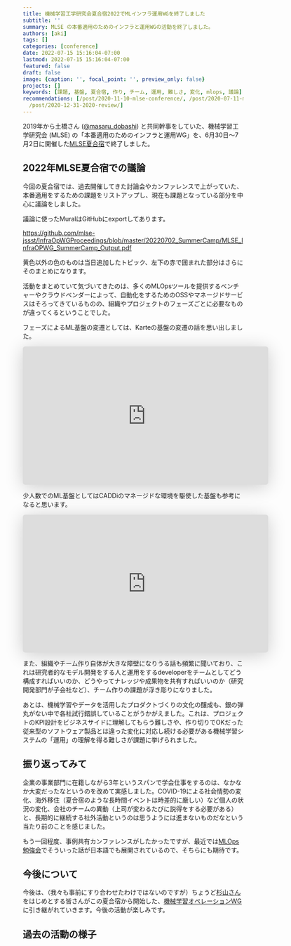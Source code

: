 ```yaml
---
title: 機械学習工学研究会夏合宿2022でMLインフラ運用WGを終了しました
subtitle: ''
summary: MLSE の本番適用のためのインフラと運用WGの活動を終了しました。
authors: [aki]
tags: []
categories: [conference]
date: 2022-07-15 15:16:04-07:00
lastmod: 2022-07-15 15:16:04-07:00
featured: false
draft: false
image: {caption: '', focal_point: '', preview_only: false}
projects: []
keywords: [課題, 基盤, 夏合宿, 作り, チーム, 運用, 難しさ, 変化, mlops, 議論]
recommendations: [/post/2020-11-10-mlse-conference/, /post/2020-07-11-mlse-summer-workshop/,
  /post/2020-12-31-2020-review/]
---
```


2019年から土橋さん ([@masaru_dobashi](https://twitter.com/masaru_dobashi)) と共同幹事をしていた、機械学習工学研究会 (MLSE) の「本番適用のためのインフラと運用WG」を、6月30日～7月2日に開催した[MLSE夏合宿](https://mlxse.connpass.com/event/248383/)で終了しました。

## 2022年MLSE夏合宿での議論

今回の夏合宿では、過去開催してきた討論会やカンファレンスで上がっていた、本番適用をするための課題をリストアップし、現在も課題となっている部分を中心に議論をしました。

議論に使ったMuralはGitHubにexportしてあります。

https://github.com/mlse-jssst/InfraOpWGProceedings/blob/master/20220702_SummerCamp/MLSE_InfraOPWG_SummerCamp_Output.pdf

黄色以外の色のものは当日追加したトピック、左下の赤で囲まれた部分はさらにそのまとめになります。

活動をまとめていて気づいてきたのは、多くのMLOpsツールを提供するベンチャーやクラウドベンダーによって、自動化をするためのOSSやマネージドサービスはそろってきているものの、組織やプロジェクトのフェーズごとに必要なものが違ってくるということでした。

フェーズによるML基盤の変遷としては、Karteの基盤の変遷の話を思い出しました。

<iframe class="speakerdeck-iframe" frameborder="0" src="https://speakerdeck.com/player/d2b7118ec5eb461fbe8c79bb6343f6b8" title="History of the ML system in KARTE" allowfullscreen="true" mozallowfullscreen="true" webkitallowfullscreen="true" style="border: 0px; background: padding-box padding-box rgba(0, 0, 0, 0.1); margin: 0px; padding: 0px; border-radius: 6px; box-shadow: rgba(0, 0, 0, 0.2) 0px 5px 40px; width: 560px; height: 315px;" data-ratio="1.7777777777777777"></iframe>

少人数でのML基盤としてはCADDiのマネージドな環境を駆使した基盤も参考になると思います。

<iframe class="speakerdeck-iframe" frameborder="0" src="https://speakerdeck.com/player/c572de6c163a4b6fb9b268d2a9c1417a" title="CADDi AI LabにおけるマネージドなMLOps" allowfullscreen="true" mozallowfullscreen="true" webkitallowfullscreen="true" style="border: 0px; background: padding-box padding-box rgba(0, 0, 0, 0.1); margin: 0px; padding: 0px; border-radius: 6px; box-shadow: rgba(0, 0, 0, 0.2) 0px 5px 40px; width: 560px; height: 314px;" data-ratio="1.78343949044586"></iframe>

また、組織やチーム作り自体が大きな障壁になりうる話も頻繁に聞いており、これは研究者的なモデル開発をする人と運用をするdeveloperをチームとしてどう構成すればいいのか、どうやってナレッジや成果物を共有すればいいのか（研究開発部門が子会社など）、チーム作りの課題が浮き彫りになりました。

あとは、機械学習やデータを活用したプロダクトづくりの文化の醸成も、銀の弾丸がない中で各社試行錯誤していることがうかがえました。これは、プロジェクトのKPI設計をビジネスサイドに理解してもらう難しさや、作り切りでOKだった従来型のソフトウェア製品とは違った変化に対応し続ける必要がある機械学習システムの「運用」の理解を得る難しさが課題に挙げられました。

## 振り返ってみて

企業の事業部門に在籍しながら3年というスパンで学会仕事をするのは、なかなか大変だったなというのを改めて実感しました。COVID-19による社会情勢の変化、海外移住（夏合宿のような長時間イベントは時差的に厳しい）など個人の状況の変化、会社のチームの異動（上司が変わるたびに説得をする必要がある）と、長期的に継続する社外活動というのは思うようには進まないものだなという当たり前のことを感じました。

もう一回程度、事例共有カンファレンスがしたかったですが、最近では[MLOps勉強会](https://mlops.connpass.com/)でそういった話が日本語でも展開されているので、そちらにも期待です。

## 今後について

今後は、（我々も事前にすり合わせたわけではないのですが）ちょうど[杉山さん](https://twitter.com/K_Ryuichirou)をはじめとする皆さんがこの夏合宿から開始した、[機械学習オペレーションWG](https://mlxse.connpass.com/event/251751/)に引き継がれていきます。今後の活動が楽しみです。

## 過去の活動の様子

<div class="iframely-embed"><div class="iframely-responsive" style="height: 140px; padding-bottom: 0;"><a href="https://chezo.uno/post/2018-05-17_mlse-kickoff/" data-iframely-url="//iframely.net/eSKNDTE"></a></div></div><script async src="//iframely.net/embed.js" charset="utf-8"></script>

<div class="iframely-embed"><div class="iframely-responsive" style="height: 140px; padding-bottom: 0;"><a href="https://chezo.uno/post/2020-07-11-mlse-summer-workshop/" data-iframely-url="//iframely.net/roy2DFa"></a></div></div><script async src="//iframely.net/embed.js" charset="utf-8"></script>

<div class="iframely-embed"><div class="iframely-responsive" style="height: 140px; padding-bottom: 0;"><a href="https://chezo.uno/post/2020-11-10-mlse-conference/" data-iframely-url="//iframely.net/tRnxnhX"></a></div></div><script async src="//iframely.net/embed.js" charset="utf-8"></script>
